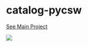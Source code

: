# catalog-pycsw
[See Main Project](https://github.com/GSA/catalog-app)

<a href="http://drone.datagov.us/GSA/catalog-pycsw"><img src="http://drone.datagov.us/api/badges/GSA/catalog-pycsw/status.svg" /></a>
